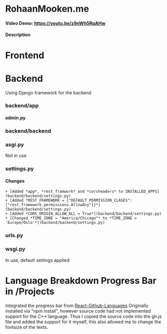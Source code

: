 # RohaanMooken.me

#### Video Demo: https://youtu.be/z9nWh5RqAHw
#### Description

<!-- # Source Code -->

# Frontend

# Backend

Using Django framework for the backend

### backend/app

#### admin.py

### backend/backend

### asgi.py
Not in use

### settings.py

#### Changes
    + [Added *app*, *rest_framwork* and *corsheaders* to INSTALLED_APPS](backend/backend/settings.py)
    + [Added *REST_FRAMEWORK = {"DEFAULT_PERMISSION_CLASES": ["rest_framework.permissions.AllowAny"]}*](backend/backend/settings.py)
    + [Added *CORS_ORIGIN_ALLOW_ALL = True*](backend/backend/settings.py)
    + [Changed *TIME_ZONE = "America/Chicago"* to *TIME_ZONE = 'Europe/Oslo'*](backend/backend/settings.py)

### urls.py


### wsgi.py
In use, default settings applied



# Language Breakdown Progress Bar in /Projects
Integrated the progress bar from [React-Github-Languages](https://github.com/willdavsmith/react-github-languages)
Originally installed via "npm install", however source code had not implemented support for the C++ language.
Thus I copied the source code into the gh.js file and added the support for it myself, this also allowed me to change the fontsize of the texts.